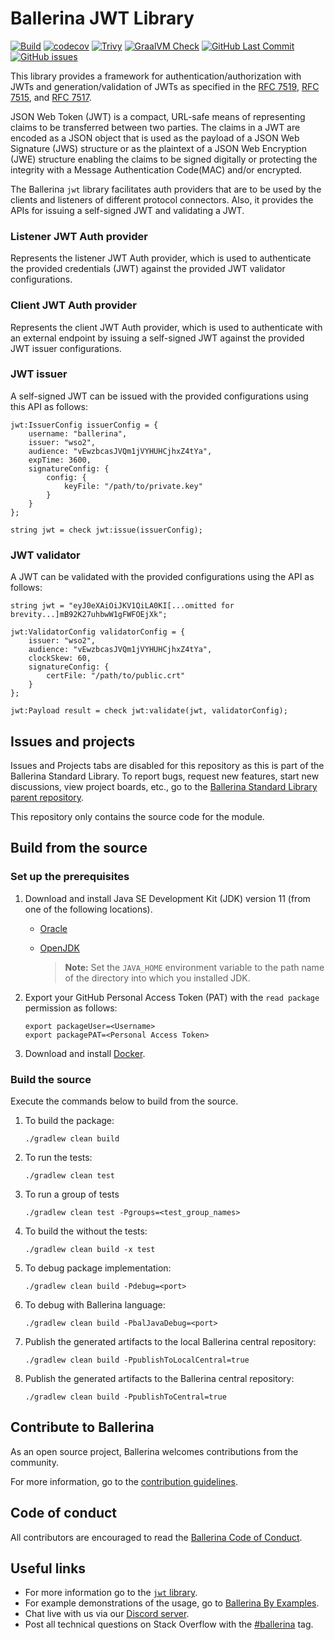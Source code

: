 Ballerina JWT Library
===================

  [![Build](https://github.com/ballerina-platform/module-ballerina-jwt/actions/workflows/build-timestamped-master.yml/badge.svg)](https://github.com/ballerina-platform/module-ballerina-jwt/actions/workflows/build-timestamped-master.yml)
  [![codecov](https://codecov.io/gh/ballerina-platform/module-ballerina-jwt/branch/master/graph/badge.svg)](https://codecov.io/gh/ballerina-platform/module-ballerina-jwt)
  [![Trivy](https://github.com/ballerina-platform/module-ballerina-jwt/actions/workflows/trivy-scan.yml/badge.svg)](https://github.com/ballerina-platform/module-ballerina-jwt/actions/workflows/trivy-scan.yml)
  [![GraalVM Check](https://img.shields.io/github/workflow/status/ballerina-platform/module-ballerina-jwt/Build%20with%20bal%20test%20native?label=GraalVM%20Check)](https://github.com/ballerina-platform/module-ballerina-jwt/actions/workflows/build-with-bal-test-native.yml)
  [![GitHub Last Commit](https://img.shields.io/github/last-commit/ballerina-platform/module-ballerina-jwt.svg?label=Last%20Commit)](https://github.com/ballerina-platform/module-ballerina-jwt/commits/master)
  [![GitHub issues](https://img.shields.io/github/issues/ballerina-platform/ballerina-standard-library/module/jwt.svg?label=Open%20Issues)](https://github.com/ballerina-platform/ballerina-standard-library/labels/module%2Fjwt)

This library provides a framework for authentication/authorization with JWTs and generation/validation of JWTs as specified in the [RFC 7519](https://datatracker.ietf.org/doc/html/rfc7519), [RFC 7515](https://datatracker.ietf.org/doc/html/rfc7515), and [RFC 7517](https://datatracker.ietf.org/doc/html/rfc7517).

JSON Web Token (JWT) is a compact, URL-safe means of representing claims to be transferred between two parties. The claims in a JWT are encoded as a JSON object that is used as the payload of a JSON Web Signature (JWS) structure or as the plaintext of a JSON Web Encryption (JWE) structure enabling the claims to be signed digitally or protecting the integrity with a Message Authentication Code(MAC) and/or encrypted.

The Ballerina `jwt` library facilitates auth providers that are to be used by the clients and listeners of different protocol connectors. Also, it provides the APIs for issuing a self-signed JWT and validating a JWT.

### Listener JWT Auth provider

Represents the listener JWT Auth provider, which is used to authenticate the provided credentials (JWT) against the provided JWT validator configurations.

### Client JWT Auth provider

Represents the client JWT Auth provider, which is used to authenticate with an external endpoint by issuing a self-signed JWT against the provided JWT issuer configurations.

### JWT issuer

A self-signed JWT can be issued with the provided configurations using this API as follows:

```ballerina
jwt:IssuerConfig issuerConfig = {
    username: "ballerina",
    issuer: "wso2",
    audience: "vEwzbcasJVQm1jVYHUHCjhxZ4tYa",
    expTime: 3600,
    signatureConfig: {
        config: {
            keyFile: "/path/to/private.key"
        }
    }
};

string jwt = check jwt:issue(issuerConfig);
```

### JWT validator

A JWT can be validated with the provided configurations using the API as follows:

```ballerina
string jwt = "eyJ0eXAiOiJKV1QiLA0KI[...omitted for brevity...]mB92K27uhbwW1gFWFOEjXk";

jwt:ValidatorConfig validatorConfig = {
    issuer: "wso2",
    audience: "vEwzbcasJVQm1jVYHUHCjhxZ4tYa",
    clockSkew: 60,
    signatureConfig: {
        certFile: "/path/to/public.crt"
    }
};

jwt:Payload result = check jwt:validate(jwt, validatorConfig);
```

## Issues and projects

Issues and Projects tabs are disabled for this repository as this is part of the Ballerina Standard Library. To report bugs, request new features, start new discussions, view project boards, etc., go to the [Ballerina Standard Library parent repository](https://github.com/ballerina-platform/ballerina-standard-library).

This repository only contains the source code for the module.

## Build from the source

### Set up the prerequisites

1. Download and install Java SE Development Kit (JDK) version 11 (from one of the following locations).

   * [Oracle](https://www.oracle.com/java/technologies/javase-jdk11-downloads.html)
   
   * [OpenJDK](https://adoptium.net)
   
        > **Note:** Set the `JAVA_HOME` environment variable to the path name of the directory into which you installed JDK.

2. Export your GitHub Personal Access Token (PAT) with the `read package` permission as follows:

    ```
    export packageUser=<Username>
    export packagePAT=<Personal Access Token>
    ```

3. Download and install [Docker](https://www.docker.com/).

### Build the source

Execute the commands below to build from the source.

1. To build the package:
    ```    
    ./gradlew clean build
    ```
2. To run the tests:
    ```
    ./gradlew clean test
    ```

3. To run a group of tests
    ```
    ./gradlew clean test -Pgroups=<test_group_names>
    ```

4. To build the without the tests:
    ```
    ./gradlew clean build -x test
    ```

5. To debug package implementation:
    ```
    ./gradlew clean build -Pdebug=<port>
    ```

6. To debug with Ballerina language:
    ```
    ./gradlew clean build -PbalJavaDebug=<port>
    ```

7. Publish the generated artifacts to the local Ballerina central repository:
    ```
    ./gradlew clean build -PpublishToLocalCentral=true
    ```

8. Publish the generated artifacts to the Ballerina central repository:
    ```
    ./gradlew clean build -PpublishToCentral=true
    ```

## Contribute to Ballerina

As an open source project, Ballerina welcomes contributions from the community.

For more information, go to the [contribution guidelines](https://github.com/ballerina-platform/ballerina-lang/blob/master/CONTRIBUTING.md).

## Code of conduct

All contributors are encouraged to read the [Ballerina Code of Conduct](https://ballerina.io/code-of-conduct).

## Useful links

* For more information go to the [`jwt` library](https://lib.ballerina.io/ballerina/jwt/latest).
* For example demonstrations of the usage, go to [Ballerina By Examples](https://ballerina.io/learn/by-example/).
* Chat live with us via our [Discord server](https://discord.gg/ballerinalang).
* Post all technical questions on Stack Overflow with the [#ballerina](https://stackoverflow.com/questions/tagged/ballerina) tag.
